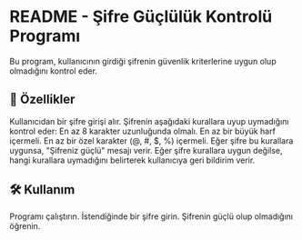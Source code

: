 # README - Şifre Güçlülük Kontrolü Programı
Bu program, kullanıcının girdiği şifrenin güvenlik kriterlerine uygun olup olmadığını kontrol eder.

## 🚀 Özellikler
Kullanıcıdan bir şifre girişi alır.
Şifrenin aşağıdaki kurallara uyup uymadığını kontrol eder:
En az 8 karakter uzunluğunda olmalı.
En az bir büyük harf içermeli.
En az bir özel karakter (@, #, $, %) içermeli.
Eğer şifre bu kurallara uygunsa, "Şifreniz güçlü" mesajı verir.
Eğer şifre kurallara uygun değilse, hangi kurallara uymadığını belirterek kullanıcıya geri bildirim verir.

## 🛠 Kullanım
Programı çalıştırın.
İstendiğinde bir şifre girin.
Şifrenin güçlü olup olmadığını öğrenin.
